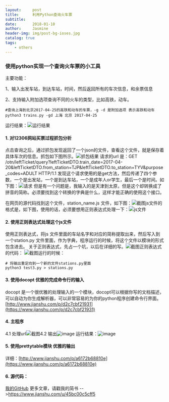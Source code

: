 ```yaml
---
layout:     post
title:      利用Python查询火车票
subtitle:   
date:       2018-01-10
author:     Jasmine
header-img: img/post-bg-ioses.jpg
catalog: true
tags:
    - others
---
```



### 使用python实现一个查询火车票的小工具

主要功能：

1、输入出发车站，到达车站，时间，然后返回所有的车次信息，和余票信息

2、支持输入附加选项查询不同的火车的类型，比如高铁，动车。
```
#查询上海到北京2017-04-25的高铁和动车的车票，-g -d 是附加选项 表示高铁和动车
python3 trains.py -gd 上海 北京 2017-04-25
```
运行结果：![运行结果](http://upload-images.jianshu.io/upload_images/2730963-8bf2bd221593052f.png?imageMogr2/auto-orient/strip%7CimageView2/2/w/1240)

#### 1. 对12306网站买票过程抓包分析

点击查询之后，通过抓包发现返回了一个json的文件，查看这个文件，就是保存着具体车次的信息。抓包如下图所示。![抓包结果](http://upload-images.jianshu.io/upload_images/2730963-8f2835a3b3a72645.png?imageMogr2/auto-orient/strip%7CimageView2/2/w/1240) 请求的url 是：GET /otn/leftTicket/query?leftTicketDTO.train_date=2017-04-20&leftTicketDTO.from_station=TJP&leftTicketDTO.to_station=TYV&purpose_codes=ADULT HTTP/1.1
发现这个请求使用的是get方法，然后传递了四个参数，一个是出发站，一个是到达车站，一个是成年人or学生，最后一个是时间。如下图：![请求](http://upload-images.jianshu.io/upload_images/2730963-11805140425bee08.png?imageMogr2/auto-orient/strip%7CimageView2/2/w/1240) 但是有一个问题是，我输入的是天津到太原，但是这个却转换成了拼音的简称。必须要找到这个转换的字典是什么，这样才能正确的使用这个接口。

在网页的源代码找到这个文件，station_name.js 文件，如下图：![截图](http://upload-images.jianshu.io/upload_images/2730963-37b080b52582f13b.png?imageMogr2/auto-orient/strip%7CimageView2/2/w/1240)js文件的格式是，如下图，使用的话，必须要想用正则表达式处理一下：![js文件](http://upload-images.jianshu.io/upload_images/2730963-3f435bef4d910792.png?imageMogr2/auto-orient/strip%7CimageView2/2/w/1240)
#### 2. 使用正则表达式处理这个js文件

使用正则表达式，将js 文件里面的车站名字和对应的简称提取出来，然后写入到一个station.py 文件里面，作为字典，程序运行的时候，将这个文件以模块的形式包含进去。
关于正则表达式，先占一个坑，以后在详细的写。![截图](http://upload-images.jianshu.io/upload_images/2730963-9921217eb6e863f9.png?imageMogr2/auto-orient/strip%7CimageView2/2/w/1240)正则表达式的代码：
![截图](http://upload-images.jianshu.io/upload_images/2730963-83131dca1268a554.png?imageMogr2/auto-orient/strip%7CimageView2/2/w/1240)运行的时候：
```
# 将输出重定向到一个新的文件stations.py里面
python3 test3.py > stations.py
 ```
#### 3. 使用docopt 优雅的完成命令行的输入

docopt 是一个很优雅的处理输入的一个模块，docopt可以根据你写的文档描述，可以自动为你生成解析器，可以非常容易的为你的python程序创建命令行界面。[http://www.jianshu.com/p/d2c7cbf21931](https://www.jianshu.com/p/d2c7cbf21931)
#### 4. 主程序

4.1 处理url![截图](http://upload-images.jianshu.io/upload_images/2730963-a6dcdc5f169291e9.png?imageMogr2/auto-orient/strip%7CimageView2/2/w/1240)4.2 输出![image](http://upload-images.jianshu.io/upload_images/2730963-b904d4ee3e55eabd.png?imageMogr2/auto-orient/strip%7CimageView2/2/w/1240)
运行结果：![image](http://upload-images.jianshu.io/upload_images/2730963-5b06573947a08008.png?imageMogr2/auto-orient/strip%7CimageView2/2/w/1240)
#### 5. 使用prettytable模块 优雅的输出

详细：[http://www.jianshu.com/p/a6172b68810e](https://www.jianshu.com/p/a6172b68810e)
#### 6. 源代码：
[我的GitHub](https://github.com/GreenGitHuber/Web/tree/master/Console_Train)
更多文章，请戳我的简书 -->https://www.jianshu.com/u/45bc00c5cff5

